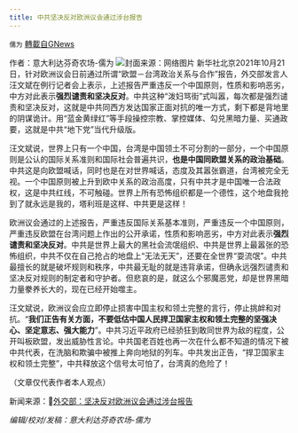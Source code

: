 ```yaml
---
title: 中共坚决反对欧洲议会通过涉台报告
---
```

`儒为` [轉載自GNews](https://gnews.org/zh-hans/1610518/)

作者：意大利达芬奇农场-儒为
![](https://assets.gnews.org/wp-content/uploads/2021/10/欧盟涉台报告.jpeg)封面来源：网络图片
新华社北京2021年10月21日，针对欧洲议会日前通过所谓“欧盟－台湾政治关系与合作”报告，外交部发言人汪文斌在例行记者会上表示，上述报告严重违反一个中国原则，性质和影响恶劣，中方对此表示**强烈谴责和坚决反对**。中共这种“泼妇骂街”式叫嚣，每次都是强烈谴责和坚决反对，这就是中共同西方发达国家正面对抗的唯一方式，剩下都是背地里的阴谋诡计。用“蓝金黄绿红”等手段操控宗教、掌控媒体、勾兑黑暗力量、买通政要，这就是中共“地下党”当代升级版。

汪文斌说，世界上只有一个中国，台湾是中国领土不可分割的一部分，一个中国原则是公认的国际关系准则和国际社会普遍共识，**也是中国同欧盟关系的政治基础**。中共这是向欧盟喊话，同时也是在对世界喊话，态度及其嚣张霸道，台湾被完全无视。一个中国原则被上升到欧中关系的政治高度，只有中共才是中国唯一合法政权，这是中共红线，不可触碰。世界上所有恐怖组织都是一个德性，这个地盘我抢到了就永远是我的，塔利班是这样、中共更是这样！

欧洲议会通过的上述报告，严重违反国际关系基本准则，严重违反一个中国原则，严重违反欧盟在台湾问题上作出的公开承诺，性质和影响恶劣，中方对此表示**强烈谴责和坚决反对**。中共是世界上最大的黑社会流氓组织、中共是世界上最嚣张的恐怖组织，中共不仅在自己抢占的地盘上“无法无天”，还要在全世界“耍流氓”。中共最擅长的就是破坏规则和秩序，中共最无耻的就是违背承诺，但确永远强烈谴责和坚决反对规则的制定者和守护者。但悲哀的是，就这么个邪魔恶党，却是世界黑暗力量豢养长大的，现在已经开始噬主。

汪文斌说，欧洲议会应立即停止损害中国主权和领土完整的言行，停止挑衅和对抗。“**我们正告有关方面，不要低估中国人民捍卫国家主权和领土完整的坚强决心、坚定意志、强大能力**”。中共习近平政府已经骄狂到敢同世界为敌的程度，公开叫板欧盟，发出威胁性言论。中共国老百姓也再一次在什么都不知道的情况下被中共代表，在洗脑和欺骗中被推上奔向地狱的列车。中共发出正告，“捍卫国家主权和领土完整”，中共释放这个信号太可怕了，台湾真的危险了！

（文章仅代表作者本人观点）

新闻来源：🔗[外交部：坚决反对欧洲议会通过涉台报告](http://www.news.cn/world/2021-10/21/c_1127981990.htm)

*编辑/校对/发稿：意大利达芬奇农场-儒为*
